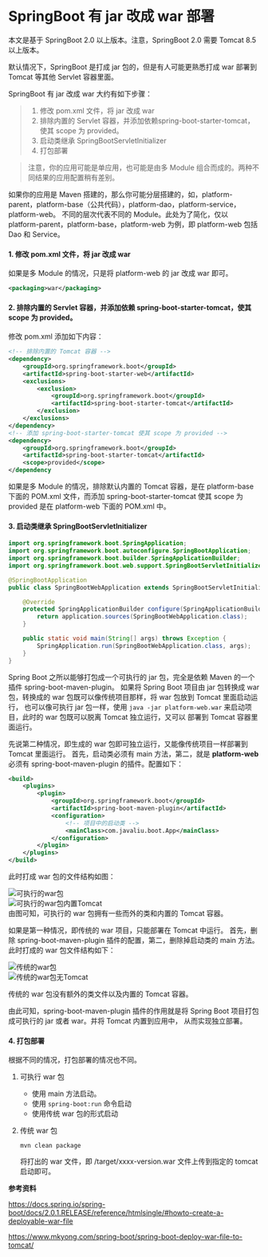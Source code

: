 # SpringBoot 有 jar 改成 war 部署

本文是基于 SpringBoot 2.0 以上版本。注意，SpringBoot 2.0 需要 Tomcat 8.5 以上版本。

默认情况下，SpringBoot 是打成 jar 包的，但是有人可能更熟悉打成 war 部署到 Tomcat 等其他 Servlet 容器里面。

SpringBoot 有 jar 改成 war 大约有如下步骤：

> 1. 修改 pom.xml 文件，将 jar 改成 war
> 2. 排除内置的 Servlet 容器，并添加依赖spring-boot-starter-tomcat，使其 scope 为 provided。
> 3. 启动类继承 SpringBootServletInitializer
> 4. 打包部署

> 注意，你的应用可能是单应用，也可能是由多 Module 组合而成的。两种不同结果的应用配置稍有差别。

如果你的应用是 Maven 搭建的，那么你可能分层搭建的，如，platform-parent，platform-base（公共代码），platform-dao，platform-service，platform-web。
不同的层次代表不同的 Module。此处为了简化，仅以 platform-parent，platform-base，platform-web 为例，即 platform-web 包括 Dao 和 Service。

#### 1. 修改 pom.xml 文件，将 jar 改成 war

如果是多 Module 的情况，只是将 platform-web 的 jar 改成 war 即可。

```xml
<packaging>war</packaging>
```

#### 2. 排除内置的 Servlet 容器，并添加依赖 spring-boot-starter-tomcat，使其 scope 为 provided。

修改 pom.xml 添加如下内容：

```xml
<!-- 排除内置的 Tomcat 容器 -->
<dependency>
	<groupId>org.springframework.boot</groupId>
	<artifactId>spring-boot-starter-web</artifactId>
	<exclusions>
		<exclusion>
			<groupId>org.springframework.boot</groupId>
			<artifactId>spring-boot-starter-tomcat</artifactId>
		</exclusion>
	</exclusions>
</dependency>
<!-- 添加 spring-boot-starter-tomcat 使其 scope 为 provided -->
<dependency>
	<groupId>org.springframework.boot</groupId>
	<artifactId>spring-boot-starter-tomcat</artifactId>
	<scope>provided</scope>
</dependency
```

如果是多 Module 的情况，排除默认内置的 Tomcat 容器，是在 platform-base 下面的 POM.xml 文件，而添加 spring-boot-starter-tomcat 
使其 scope 为 provided 是在 platform-web 下面的 POM.xml 中。

#### 3. 启动类继承 SpringBootServletInitializer

```java
import org.springframework.boot.SpringApplication;
import org.springframework.boot.autoconfigure.SpringBootApplication;
import org.springframework.boot.builder.SpringApplicationBuilder;
import org.springframework.boot.web.support.SpringBootServletInitializer;

@SpringBootApplication
public class SpringBootWebApplication extends SpringBootServletInitializer {

    @Override
    protected SpringApplicationBuilder configure(SpringApplicationBuilder application){         
		return application.sources(SpringBootWebApplication.class);
    }

    public static void main(String[] args) throws Exception {
        SpringApplication.run(SpringBootWebApplication.class, args);
    }
}
```

Spring Boot 之所以能够打包成一个可执行的 jar 包，完全是依赖 Maven 的一个插件 spring-boot-maven-plugin。
如果将 Spring Boot 项目由 jar 包转换成 war包，转换成的 war 包既可以像传统项目那样，将 war 包放到 Tomcat 里面启动运行，
也可以像可执行 jar 包一样，使用 `java -jar platform-web.war` 来启动项目，此时的 war 包既可以脱离 Tomcat 独立运行，又可以
部署到 Tomcat 容器里面运行。  

先说第二种情况，即生成的 war 包即可独立运行，又能像传统项目一样部署到 Tomcat 里面运行。
首先，启动类必须有 main 方法，第二，就是 **platform-web** 必须有 spring-boot-maven-plugin 的插件。配置如下：

```xml
<build>
	<plugins>
		<plugin>
			<groupId>org.springframework.boot</groupId>
			<artifactId>spring-boot-maven-plugin</artifactId>
			<configuration>
				<!-- 项目中的启动类 -->
				<mainClass>com.javaliu.boot.App</mainClass>
			</configuration>
		</plugin>
	</plugins>
</build>
```

此时打成 war 包的文件结构如图：

![可执行的war包](../images/execute-war.png)  
![可执行的war包内置Tomcat](../images/execute-war-embed-tomcat.png)  
由图可知，可执行的 war 包拥有一些而外的类和内置的 Tomcat 容器。

如果是第一种情况，即传统的 war 项目，只能部署在 Tomcat 中运行。
首先，删除 spring-boot-maven-plugin 插件的配置，第二，删除掉启动类的 main 方法。此时打成的 war 包文件结构如下：

![传统的war包](../images/traditional-war.png)  
![传统的war包无Tomcat](../images/traditional-war-no-tomcat.png)  

传统的 war 包没有额外的类文件以及内置的 Tomcat 容器。

由此可知，spring-boot-maven-plugin 插件的作用就是将 Spring Boot 项目打包成可执行的 jar 或者 war。并将 Tomcat 内置到应用中，
从而实现独立部署。

#### 4. 打包部署

根据不同的情况，打包部署的情况也不同。

1. 可执行 war 包
	
	* 使用 main 方法启动。
	* 使用 `spring-boot:run` 命令启动
	* 使用传统 war 包的形式启动

2. 传统 war 包

   ```shell
   mvn clean package
   ```

   将打出的 war 文件，即 /target/xxxx-version.war 文件上传到指定的 tomcat 启动即可。



**参考资料**

https://docs.spring.io/spring-boot/docs/2.0.1.RELEASE/reference/htmlsingle/#howto-create-a-deployable-war-file

https://www.mkyong.com/spring-boot/spring-boot-deploy-war-file-to-tomcat/











































